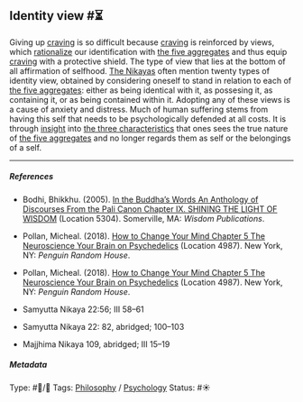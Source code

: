 ## Identity view  #⏳

Giving up [craving](Craving.md) is so difficult because [craving](Craving.md) is reinforced by views, which [rationalize](Rationalization.md) our identification with [the five aggregates](The%20five%20aggregates.md) and thus equip [craving](Craving.md) with a protective shield. The type of view that lies at the bottom of all affirmation of selfhood. [The Nikayas]() often mention twenty types of identity view, obtained by considering oneself to stand in relation to each of [the five aggregates](The%20five%20aggregates.md): either as being identical with it, as possesing it, as containing it, or as being contained within it. Adopting any of these views is a cause of anxiety and distress. Much of human suffering stems from having this self that needs to be psychologically defended at all costs. It is through [insight](Insight.md) into [the three characteristics](The%20three%20characteristics.md) that ones sees the true nature of [the five aggregates](The%20five%20aggregates.md) and no longer regards them as self or the belongings of a self.

---

##### References

* Bodhi, Bhikkhu. (2005). [In the Buddha’s Words An Anthology of Discourses From the Pali Canon Chapter IX. SHINING THE LIGHT OF WISDOM](In%20the%20Buddha%E2%80%99s%20Words%20An%20Anthology%20of%20Discourses%20From%20the%20Pali%20Canon%20Chapter%20IX.%20SHINING%20THE%20LIGHT%20OF%20WISDOM.md) (Location 5304). Somerville, MA: *Wisdom Publications*.

* Pollan, Micheal. (2018). [How to Change Your Mind Chapter 5 The Neuroscience Your Brain on Psychedelics](How%20to%20Change%20Your%20Mind%20Chapter%205%20The%20Neuroscience%20Your%20Brain%20on%20Psychedelics.md) (Location 4987). New York, NY: *Penguin Random House*. 

* Pollan, Micheal. (2018). [How to Change Your Mind Chapter 5 The Neuroscience Your Brain on Psychedelics](How%20to%20Change%20Your%20Mind%20Chapter%205%20The%20Neuroscience%20Your%20Brain%20on%20Psychedelics.md) (Location 4987). New York, NY: *Penguin Random House*. 

* Samyutta Nikaya 22:56; III 58–61

* Samyutta Nikaya 22: 82, abridged; 100–103

* Majjhima Nikaya 109, abridged; III 15–19

##### Metadata

Type: #🔵/🔵 
Tags: [Philosophy](Philosophy.md) / [Psychology](Psychology.md) 
Status: #☀️ 
